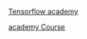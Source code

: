 [Tensorflow academy](https://github.com/pkmital/CADL)

[academy Course](https://www.kadenze.com/shop/carts/17073)